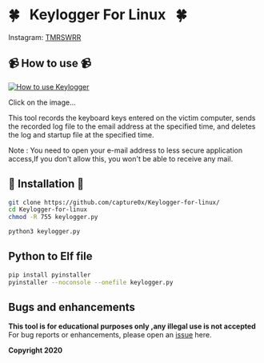 # 🍀 &nbsp; Keylogger For Linux  &nbsp;  🍀



Instagram: [TMRSWRR](https://www.instagram.com/tmrswrr/)



## 📹 How to use 📹


[![How to use Keylogger](https://i.imgur.com/unRFrRS.png)](https://youtu.be/aPHOSzzZA_M)

Click on the image...

This tool records the keyboard keys entered on the victim computer, sends the recorded log file to the email address at the specified time, 
and deletes the log and startup file at the specified time.

Note : You need to open your e-mail address to less secure application access,If you don't allow this, you won't be able to receive any mail.



## 📀 Installation 📀


```bash
git clone https://github.com/capture0x/Keylogger-for-linux/
cd Keylogger-for-linux
chmod -R 755 keylogger.py
```

```bash
python3 keylogger.py

```

## Python to Elf file  

```bash
pip install pyinstaller
pyinstaller --noconsole --onefile keylogger.py 
```

## Bugs and enhancements

**This tool is for educational purposes only ,any illegal use is not accepted**
For bug reports or enhancements, please open an [issue](https://github.com/capture0x/mailExtractor/issues) here.

**Copyright 2020**
